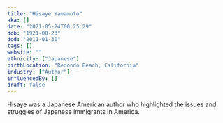 ```yaml
---
title: "Hisaye Yamamoto"
aka: []
date: "2021-05-24T00:25:29"
dob: "1921-08-23"
dod: "2011-01-30"
tags: []
website: ""
ethnicity: ["Japanese"]
birthLocation: "Redondo Beach, California"
industry: ["Author"]
influencedBy: []
draft: false
---
```


Hisaye was a Japanese American author who highlighted the issues and struggles of Japanese immigrants in America.
